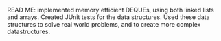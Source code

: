 READ ME: 
implemented memory efficient DEQUEs, using both linked lists and arrays. 
Created JUnit tests for the data structures. 
Used these data structures to solve real world problems, and to create more complex datastructures.


